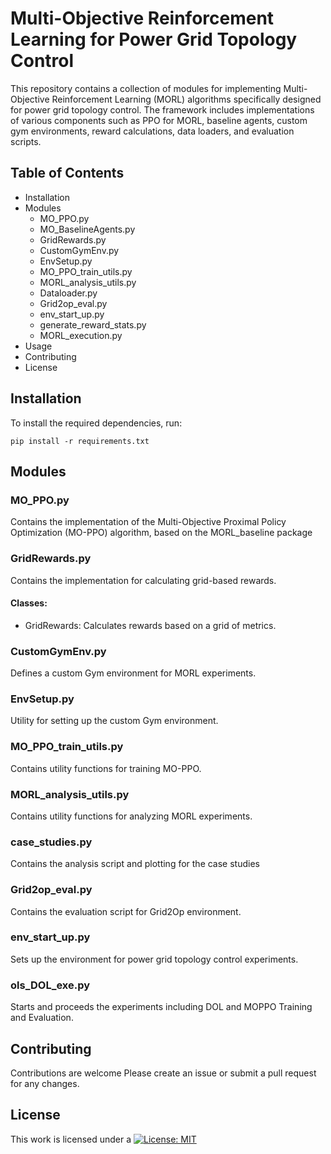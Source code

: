 # Multi-Objective Reinforcement Learning for Power Grid Topology Control

This repository contains a collection of modules for implementing Multi-Objective Reinforcement Learning (MORL) algorithms specifically designed for power grid topology control. The framework includes implementations of various components such as PPO for MORL, baseline agents, custom gym environments, reward calculations, data loaders, and evaluation scripts.

## Table of Contents
- Installation
- Modules
  - MO_PPO.py
  - MO_BaselineAgents.py
  - GridRewards.py
  - CustomGymEnv.py
  - EnvSetup.py
  - MO_PPO_train_utils.py
  - MORL_analysis_utils.py
  - Dataloader.py
  - Grid2op_eval.py
  - env_start_up.py
  - generate_reward_stats.py
  - MORL_execution.py
- Usage
- Contributing
- License

## Installation

To install the required dependencies, run:

```
pip install -r requirements.txt
```

## Modules

### MO_PPO.py
Contains the implementation of the Multi-Objective Proximal Policy Optimization (MO-PPO) algorithm, based on the MORL_baseline package

### GridRewards.py
Contains the implementation for calculating grid-based rewards.

#### Classes:
- GridRewards: Calculates rewards based on a grid of metrics.

### CustomGymEnv.py
Defines a custom Gym environment for MORL experiments.

### EnvSetup.py
Utility for setting up the custom Gym environment.

### MO_PPO_train_utils.py
Contains utility functions for training MO-PPO.

### MORL_analysis_utils.py
Contains utility functions for analyzing MORL experiments.

### case_studies.py 
Contains the analysis script and plotting for the case studies

### Grid2op_eval.py
Contains the evaluation script for Grid2Op environment.

### env_start_up.py
Sets up the environment for power grid topology control experiments.

### ols_DOL_exe.py 
Starts and proceeds the experiments including DOL and MOPPO Training and Evaluation. 


## Contributing
Contributions are welcome Please create an issue or submit a pull request for any changes.

## License
   
This work is licensed under a
[![License: MIT](https://img.shields.io/badge/License-MIT-yellow.svg)](https://opensource.org/licenses/MIT)
